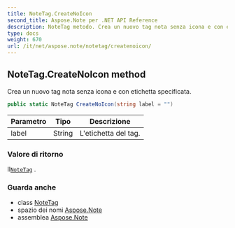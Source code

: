 ```yaml
---
title: NoteTag.CreateNoIcon
second_title: Aspose.Note per .NET API Reference
description: NoteTag metodo. Crea un nuovo tag nota senza icona e con etichetta specificata.
type: docs
weight: 670
url: /it/net/aspose.note/notetag/createnoicon/
---
```

## NoteTag.CreateNoIcon method

Crea un nuovo tag nota senza icona e con etichetta specificata.

```csharp
public static NoteTag CreateNoIcon(string label = "")
```

| Parametro | Tipo | Descrizione |
| --- | --- | --- |
| label | String | L'etichetta del tag. |

### Valore di ritorno

Il[`NoteTag`](../) .

### Guarda anche

* class [NoteTag](../)
* spazio dei nomi [Aspose.Note](../../notetag/)
* assemblea [Aspose.Note](../../../)


